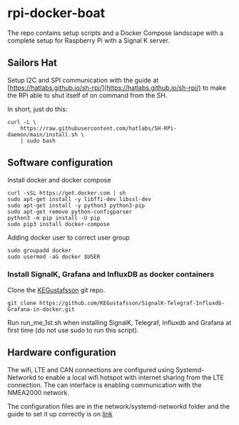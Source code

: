 # rpi-docker-boat
The repo contains setup scripts and a Docker Compose landscape with a complete setup for Raspberry Pi with a Signal K server.

## Sailors Hat
Setup I2C and SPI communication with the guide at [https://hatlabs.github.io/sh-rpi/](https://hatlabs.github.io/sh-rpi/) to make the RPi able to shut itself of on command from the SH.

In short, just do this:
```
curl -L \
    https://raw.githubusercontent.com/hatlabs/SH-RPi-daemon/main/install.sh \
    | sudo bash
```

## Software configuration
Install docker and docker compose
```
curl -sSL https://get.docker.com | sh
sudo apt-get install -y libffi-dev libssl-dev
sudo apt-get install -y python3 python3-pip
sudo apt-get remove python-configparser
python3 -m pip install -U pip
sudo pip3 install docker-compose
```

Adding docker user to correct user group
```
sudo groupadd docker
sudo usermod -aG docker $USER
```

### Install SignalK, Grafana and InfluxDB as docker containers
Clone the [KEGustafsson](https://github.com/KEGustafsson/SignalK-Telegraf-Influxdb-Grafana-in-docker) git repo.
```
git clone https://github.com/KEGustafsson/SignalK-Telegraf-Influxdb-Grafana-in-docker.git
```
Run run_me_1st.sh when installing SignalK, Telegraf, Influxdb and Grafana at first time (do not use sudo to run this script).


## Hardware configuration
The wifi, LTE and CAN connections are configured using Systemd-Networkd to 
enable a local wifi hotspot with internet sharing from the LTE connection. 
The can interface is enabling communication with the NMEA2000 network.

The configuration files are in the network/systemd-networkd folder and the
guide to set it up correctly is on [link]()